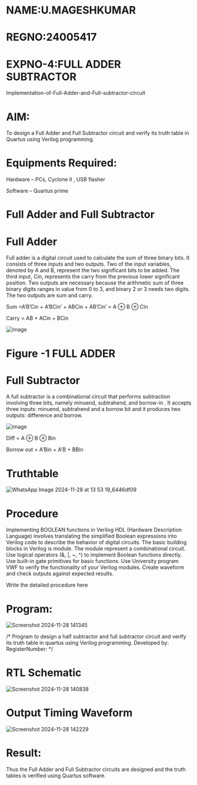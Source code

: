 # NAME:U.MAGESHKUMAR
# REGNO:24005417
# EXPNO-4:FULL ADDER SUBTRACTOR

Implementation-of-Full-Adder-and-Full-subtractor-circuit

# AIM:

To design a Full Adder and Full Subtractor circuit and verify its truth table in Quartus using Verilog programming.

# Equipments Required:

Hardware – PCs, Cyclone II , USB flasher

Software – Quartus prime

# Full Adder and Full Subtractor

# Full Adder

Full adder is a digital circuit used to calculate the sum of three binary bits. It consists of three inputs and two outputs. Two of the input variables, denoted by A and B, represent the two significant bits to be added. The third input, Cin, represents the carry from the previous lower significant position. Two outputs are necessary because the arithmetic sum of three binary digits ranges in value from 0 to 3, and binary 2 or 3 needs two digits. The two outputs are sum and carry.

Sum =A’B’Cin + A’BCin’ + ABCin + AB’Cin’ = A ⊕ B ⊕ Cin 

Carry = AB + ACin + BCin

![image](https://github.com/naavaneetha/FULL_ADDER_SUBTRACTOR/assets/154305477/0f30ba51-5ffb-4198-845f-18e054f675e7)

# Figure -1 FULL ADDER

# Full Subtractor

A full subtractor is a combinational circuit that performs subtraction involving three bits, namely minuend, subtrahend, and borrow-in . It accepts three inputs: minuend, subtrahend and a borrow bit and it produces two outputs: difference and borrow.

![image](https://github.com/naavaneetha/FULL_ADDER_SUBTRACTOR/assets/154305477/02b24f51-ab51-4304-9ad6-7b81ffc1ead5)

Diff = A ⊕ B ⊕ Bin 

Borrow out = A'Bin + A'B + BBin

# Truthtable
![WhatsApp Image 2024-11-28 at 13 53 19_6446df09](https://github.com/user-attachments/assets/a3887542-9f95-4e92-9244-c3683e66e219)

# Procedure
Implementing BOOLEAN functions in Verilog HDL (Hardware Description Language) involves translating the simplified Boolean expressions into Verilog code to describe the behavior of digital circuits. The basic building blocks in Verilog is module. The module represent a combinational circuit. Use logical operators (&, |, ~, ^) to implement Boolean functions directly. Use built-in gate primitives for basic functions. Use University program VWF to verify the functionality of your Verilog modules. Create waveform and check outputs against expected results.

Write the detailed procedure here

# Program:
![Screenshot 2024-11-28 141345](https://github.com/user-attachments/assets/c25cae53-8d30-49f2-81b7-ee0d57a6a750)

/* Program to design a half subtractor and full subtractor circuit and verify its truth table in quartus using Verilog programming. Developed by: RegisterNumber:
*/

# RTL Schematic
![Screenshot 2024-11-28 140838](https://github.com/user-attachments/assets/7bccb87d-c370-48c3-beac-7bacc9967de0)

# Output Timing Waveform
![Screenshot 2024-11-28 142229](https://github.com/user-attachments/assets/61497993-8189-45f4-b268-050c71b73047)

# Result:

Thus the Full Adder and Full Subtractor circuits are designed and the truth tables is verified using Quartus software.



